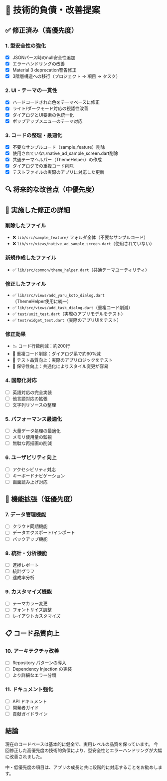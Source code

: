 # 🔧 技術的負債・改善提案

## ✅ 修正済み（高優先度）

### 1. 型安全性の強化
- [x] JSONパース時のnull安全性追加
- [x] エラーハンドリングの改善  
- [x] Material 3 deprecation警告修正
- [x] 3階層構造への移行（プロジェクト → 項目 → タスク）

### 2. UI・テーマの一貫性
- [x] ハードコードされた色をテーマベースに修正
- [x] ライト/ダークモード対応の視認性改善
- [x] ダイアログとUI要素の色統一化
- [x] ポップアップメニューのテーマ対応

### 3. コードの整理・最適化
- [x] 不要なサンプルコード（sample_feature）削除
- [x] 使用されていないnative_ad_sample_screen.dart削除
- [x] 共通テーマヘルパー（ThemeHelper）の作成
- [x] ダイアログでの重複コード削除
- [x] テストファイルの実際のアプリに対応した更新

## 🔍 将来的な改善点（中優先度）

## 📝 実施した修正の詳細

### 削除したファイル
- ❌ `lib/src/sample_feature/` フォルダ全体（不要なサンプルコード）
- ❌ `lib/src/views/native_ad_sample_screen.dart`（使用されていない）

### 新規作成したファイル
- ✅ `lib/src/common/theme_helper.dart`（共通テーマユーティリティ）

### 修正したファイル
- ✅ `lib/src/views/add_yaru_koto_dialog.dart`（ThemeHelper使用に統一）
- ✅ `lib/src/views/add_task_dialog.dart`（重複コード削減）
- ✅ `test/unit_test.dart`（実際のアプリモデルをテスト）
- ✅ `test/widget_test.dart`（実際のアプリUIをテスト）

### 修正効果
- 📉 コード行数削減：約200行
- 🎯 重複コード削除：ダイアログ系で約60%減
- 🧪 テスト品質向上：実際のアプリロジックをテスト
- 🔧 保守性向上：共通化によりスタイル変更が容易

### 4. 国際化対応
- [ ] 英語対応の完全実装
- [ ] 他言語対応の拡張
- [ ] 文字列リソースの整理

### 5. パフォーマンス最適化
- [ ] 大量データ処理の最適化
- [ ] メモリ使用量の監視
- [ ] 無駄な再描画の削減

### 6. ユーザビリティ向上
- [ ] アクセシビリティ対応
- [ ] キーボードナビゲーション
- [ ] 画面読み上げ対応

## 🎯 機能拡張（低優先度）

### 7. データ管理機能
- [ ] クラウド同期機能
- [ ] データエクスポート/インポート
- [ ] バックアップ機能

### 8. 統計・分析機能
- [ ] 進捗レポート
- [ ] 統計グラフ
- [ ] 達成率分析

### 9. カスタマイズ機能
- [ ] テーマカラー変更
- [ ] フォントサイズ調整
- [ ] レイアウトカスタマイズ

## 📋 コード品質向上

### 10. アーキテクチャ改善
- [ ] Repository パターンの導入
- [ ] Dependency Injection の実装
- [ ] より詳細なエラー分類

### 11. ドキュメント強化
- [ ] API ドキュメント
- [ ] 開発者ガイド
- [ ] 貢献ガイドライン

## 結論

現在のコードベースは基本的に健全で、実用レベルの品質を保っています。
今回修正した高優先度の技術的負債により、型安全性とエラーハンドリングが大幅に改善されました。

中・低優先度の項目は、アプリの成長と共に段階的に対応することをお勧めします。
